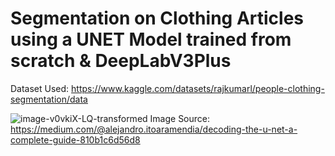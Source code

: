 # Segmentation on Clothing Articles using a UNET Model trained from scratch & DeepLabV3Plus
Dataset Used: https://www.kaggle.com/datasets/rajkumarl/people-clothing-segmentation/data

![image-v0vkiX-LQ-transformed](https://github.com/user-attachments/assets/9a4f086c-52fd-400c-8282-9ac71940eb19)
Image Source: https://medium.com/@alejandro.itoaramendia/decoding-the-u-net-a-complete-guide-810b1c6d56d8



